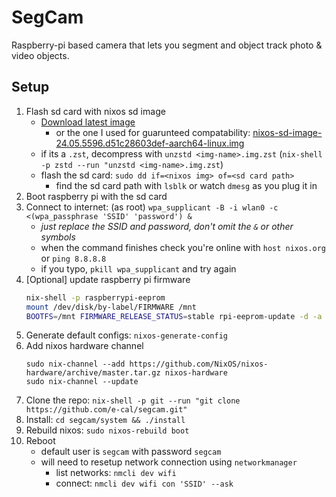 # SegCam

Raspberry-pi based camera that lets you segment and object track photo & video objects.

## Setup

1. Flash sd card with nixos sd image
    - [Download latest image](https://hydra.nixos.org/job/nixos/release-24.05/nixos.sd_image.aarch64-linux)
        - or the one I used for guarunteed compatability: [nixos-sd-image-24.05.5596.d51c28603def-aarch64-linux.img](https://hydra.nixos.org/build/274691934)
    - if its a `.zst`, decompress with `unzstd <img-name>.img.zst` (`nix-shell -p zstd --run "unzstd <img-name>.img.zst`)
    - flash the sd card: `sudo dd if=<nixos img> of=<sd card path>`
        - find the sd card path with `lsblk` or watch `dmesg` as you plug it in
2. Boot raspberry pi with the sd card
3. Connect to internet: (as root) `wpa_supplicant -B -i wlan0 -c <(wpa_passphrase 'SSID' 'password') &`
    - _just replace the SSID and password, don't omit the `&` or other symbols_
    - when the command finishes check you're online with `host nixos.org` or `ping 8.8.8.8`
    - if you typo, `pkill wpa_supplicant` and try again
4. [Optional] update raspberry pi firmware
    ```bash
    nix-shell -p raspberrypi-eeprom
    mount /dev/disk/by-label/FIRMWARE /mnt
    BOOTFS=/mnt FIRMWARE_RELEASE_STATUS=stable rpi-eeprom-update -d -a
    ```
5. Generate default configs: `nixos-generate-config`
6. Add nixos hardware channel
    ```
    sudo nix-channel --add https://github.com/NixOS/nixos-hardware/archive/master.tar.gz nixos-hardware
    sudo nix-channel --update
    ```
7. Clone the repo: `nix-shell -p git --run "git clone https://github.com/e-cal/segcam.git"`
8. Install: `cd segcam/system && ./install`
9. Rebuild nixos: `sudo nixos-rebuild boot`
10. Reboot
    - default user is `segcam` with password `segcam`
    - will need to resetup network connection using `networkmanager`
        - list networks: `nmcli dev wifi`
        - connect: `nmcli dev wifi con 'SSID' --ask`
